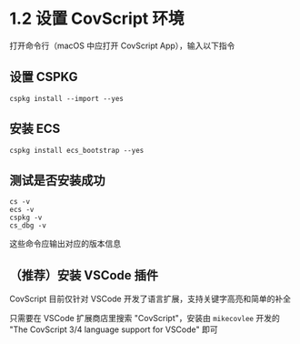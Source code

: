 # 1.2 设置 CovScript 环境
打开命令行（macOS 中应打开 CovScript App），输入以下指令
## 设置 CSPKG
```
cspkg install --import --yes
```
## 安装 ECS
```
cspkg install ecs_bootstrap --yes
```
## 测试是否安装成功
```
cs -v
ecs -v
cspkg -v
cs_dbg -v
```
这些命令应输出对应的版本信息
## （推荐）安装 VSCode 插件
CovScript 目前仅针对 VSCode 开发了语言扩展，支持关键字高亮和简单的补全

只需要在 VSCode 扩展商店里搜索 "CovScript"，安装由 `mikecovlee` 开发的 "The CovScript 3/4 language support for VSCode" 即可
